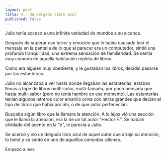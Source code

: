 ```yaml
---
layout: post
title: 4.- Un delgado libro azul
published: false
---
```

Julio tenía acceso a una infinita variedad de mundos a su alcance.

Después de superar ese terror y emoción que le había causado leer el mensaje en la pantalla de lo que al parecer era un computador, sintió una profunda tranquilidad, una extrema sensación de familiaridad. Se sentía muy cómodo en aquella habitación repleta de libros.

Como era alguien muy obediente, y le gustaban los libros, decidió pasarse por las estanterías.

Julio no alcanzaba a ver hasta donde llegaban las estanterías, estaban llenas a tope de libros multi-color, multi-tamaño, por poco pensaría que hasta multi-sabor (pero no tenía hambre en ese momento). Las estanterías tenían algunos letreros color amarillo orina con letras grandes que decían el tipo de libros que había por ahí, o de que autor pertenecían.

Buscaba algún libro que le llamara la atención. A lo lejos vió una sección que le llamó la atención, era la de un tal autor "Hector F.". Se habían olvidado del acento en la "e", le parecía a Julio.

Se acercó y vió un delgado libro azul de aquel autor que atrajo su atención, lo tomó y se sentó en uno de aquellos cómodos sillones.

Empezó a leer.

